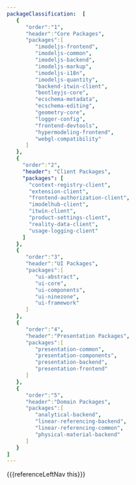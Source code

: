```yaml
---
packageClassification:  [
   {
      "order":"1",
      "header":"Core Packages",
      "packages":[
         "imodeljs-frontend",
         "imodeljs-common",
         "imodeljs-backend",
         "imodeljs-markup",
         "imodeljs-i18n",
         "imodeljs-quantity",
         "backend-itwin-client",
         "bentleyjs-core",
         "ecschema-metadata",
         "ecschema-editing",
         "geometry-core",
         "logger-config",
         "frontend-devtools",
         "hypermodeling-frontend",
         "webgl-compatibility"
      ]
   },
   {
     "order":"2",
     "header": "Client Packages",
     "packages": [
       "context-registry-client",
       "extension-client",
       "frontend-authorization-client",
       "imodelhub-client",
       "itwin-client",
       "product-settings-client",
       "reality-data-client",
       "usage-logging-client"
     ]
   },
   {
      "order":"3",
      "header":"UI Packages",
      "packages":[
         "ui-abstract",
         "ui-core",
         "ui-components",
         "ui-ninezone",
         "ui-framework"
      ]
   },
   {
      "order":"4",
      "header":"Presentation Packages",
      "packages":[
         "presentation-common",
         "presentation-components",
         "presentation-backend",
         "presentation-frontend"
      ]
   },
   {
      "order":"5",
      "header":"Domain Packages",
      "packages":[
         "analytical-backend",
         "linear-referencing-backend",
         "linear-referencing-common",
         "physical-material-backend"
      ]
   }
]
---
```


<div>
    {{{referenceLeftNav this}}}
</div>
